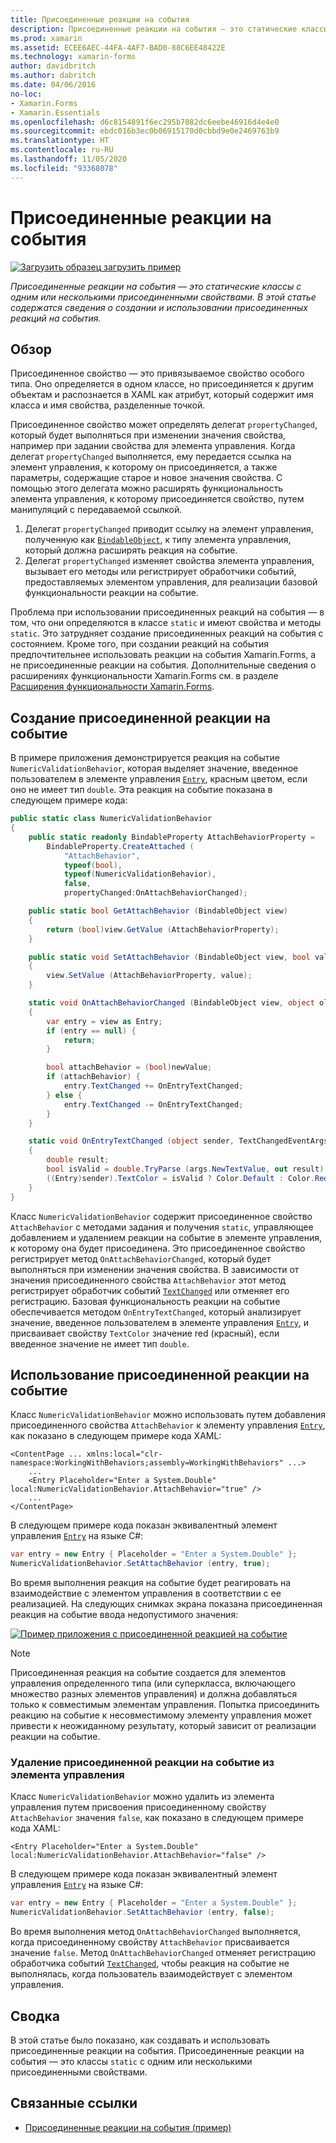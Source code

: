 ```yaml
---
title: Присоединенные реакции на события
description: Присоединенные реакции на события — это статические классы с одним или несколькими присоединенными свойствами. В этой статье содержатся сведения о создании и использовании присоединенных реакций на события.
ms.prod: xamarin
ms.assetid: ECEE6AEC-44FA-4AF7-BAD0-88C6EE48422E
ms.technology: xamarin-forms
author: davidbritch
ms.author: dabritch
ms.date: 04/06/2016
no-loc:
- Xamarin.Forms
- Xamarin.Essentials
ms.openlocfilehash: d6c8154891f6ec295b7082dc6eebe46916d4e4e0
ms.sourcegitcommit: ebdc016b3ec0b06915170d0cbbd9e0e2469763b9
ms.translationtype: HT
ms.contentlocale: ru-RU
ms.lasthandoff: 11/05/2020
ms.locfileid: "93368078"
---
```

# <a name="attached-behaviors"></a>Присоединенные реакции на события

[![Загрузить образец](~/media/shared/download.png) загрузить пример](/samples/xamarin/xamarin-forms-samples/behaviors-attachednumericvalidationbehavior)

_Присоединенные реакции на события — это статические классы с одним или несколькими присоединенными свойствами. В этой статье содержатся сведения о создании и использовании присоединенных реакций на события._

## <a name="overview"></a>Обзор

Присоединенное свойство — это привязываемое свойство особого типа. Оно определяется в одном классе, но присоединяется к другим объектам и распознается в XAML как атрибут, который содержит имя класса и имя свойства, разделенные точкой.

Присоединенное свойство может определять делегат `propertyChanged`, который будет выполняться при изменении значения свойства, например при задании свойства для элемента управления. Когда делегат `propertyChanged` выполняется, ему передается ссылка на элемент управления, к которому он присоединяется, а также параметры, содержащие старое и новое значения свойства. С помощью этого делегата можно расширять функциональность элемента управления, к которому присоединяется свойство, путем манипуляций с передаваемой ссылкой.

1. Делегат `propertyChanged` приводит ссылку на элемент управления, полученную как [`BindableObject`](xref:Xamarin.Forms.BindableObject), к типу элемента управления, который должна расширять реакция на событие.
1. Делегат `propertyChanged` изменяет свойства элемента управления, вызывает его методы или регистрирует обработчики событий, предоставляемых элементом управления, для реализации базовой функциональности реакции на событие.

Проблема при использовании присоединенных реакций на события — в том, что они определяются в классе `static` и имеют свойства и методы `static`. Это затрудняет создание присоединенных реакций на события с состоянием. Кроме того, при создании реакций на события предпочтительнее использовать реакции на события Xamarin.Forms, а не присоединенные реакции на события. Дополнительные сведения о расширениях функциональности Xamarin.Forms см. в разделе [Расширения функциональности Xamarin.Forms](~/xamarin-forms/app-fundamentals/behaviors/creating.md).

## <a name="creating-an-attached-behavior"></a>Создание присоединенной реакции на событие

В примере приложения демонстрируется реакция на событие `NumericValidationBehavior`, которая выделяет значение, введенное пользователем в элементе управления [`Entry`](xref:Xamarin.Forms.Entry), красным цветом, если оно не имеет тип `double`. Эта реакция на событие показана в следующем примере кода:

```csharp
public static class NumericValidationBehavior
{
    public static readonly BindableProperty AttachBehaviorProperty =
        BindableProperty.CreateAttached (
            "AttachBehavior",
            typeof(bool),
            typeof(NumericValidationBehavior),
            false,
            propertyChanged:OnAttachBehaviorChanged);

    public static bool GetAttachBehavior (BindableObject view)
    {
        return (bool)view.GetValue (AttachBehaviorProperty);
    }

    public static void SetAttachBehavior (BindableObject view, bool value)
    {
        view.SetValue (AttachBehaviorProperty, value);
    }

    static void OnAttachBehaviorChanged (BindableObject view, object oldValue, object newValue)
    {
        var entry = view as Entry;
        if (entry == null) {
            return;
        }

        bool attachBehavior = (bool)newValue;
        if (attachBehavior) {
            entry.TextChanged += OnEntryTextChanged;
        } else {
            entry.TextChanged -= OnEntryTextChanged;
        }
    }

    static void OnEntryTextChanged (object sender, TextChangedEventArgs args)
    {
        double result;
        bool isValid = double.TryParse (args.NewTextValue, out result);
        ((Entry)sender).TextColor = isValid ? Color.Default : Color.Red;
    }
}
```

Класс `NumericValidationBehavior` содержит присоединенное свойство `AttachBehavior` с методами задания и получения `static`, управляющее добавлением и удалением реакции на событие в элементе управления, к которому она будет присоединена. Это присоединенное свойство регистрирует метод `OnAttachBehaviorChanged`, который будет выполняться при изменении значения свойства. В зависимости от значения присоединенного свойства `AttachBehavior` этот метод регистрирует обработчик событий [`TextChanged`](xref:Xamarin.Forms.InputView.TextChanged) или отменяет его регистрацию. Базовая функциональность реакции на событие обеспечивается методом `OnEntryTextChanged`, который анализирует значение, введенное пользователем в элементе управления [`Entry`](xref:Xamarin.Forms.Entry), и присваивает свойству `TextColor` значение red (красный), если введенное значение не имеет тип `double`.

## <a name="consuming-an-attached-behavior"></a>Использование присоединенной реакции на событие

Класс `NumericValidationBehavior` можно использовать путем добавления присоединенного свойства `AttachBehavior` к элементу управления [`Entry`](xref:Xamarin.Forms.Entry), как показано в следующем примере кода XAML:

```xaml
<ContentPage ... xmlns:local="clr-namespace:WorkingWithBehaviors;assembly=WorkingWithBehaviors" ...>
    ...
    <Entry Placeholder="Enter a System.Double" local:NumericValidationBehavior.AttachBehavior="true" />
    ...
</ContentPage>
```

В следующем примере кода показан эквивалентный элемент управления [`Entry`](xref:Xamarin.Forms.Entry) на языке C#:

```csharp
var entry = new Entry { Placeholder = "Enter a System.Double" };
NumericValidationBehavior.SetAttachBehavior (entry, true);
```

Во время выполнения реакция на событие будет реагировать на взаимодействие с элементом управления в соответствии с ее реализацией. На следующих снимках экрана показана присоединенная реакция на событие ввода недопустимого значения:

[![Пример приложения с присоединенной реакцией на событие](attached-images/screenshots-sml.png)](attached-images/screenshots.png#lightbox "Пример приложения с присоединенной реакцией на событие")

> [!NOTE]
> Присоединенная реакция на событие создается для элементов управления определенного типа (или суперкласса, включающего множество разных элементов управления) и должна добавляться только к совместимым элементам управления. Попытка присоединить реакцию на событие к несовместимому элементу управления может привести к неожиданному результату, который зависит от реализации реакции на событие.

### <a name="removing-an-attached-behavior-from-a-control"></a>Удаление присоединенной реакции на событие из элемента управления

Класс `NumericValidationBehavior` можно удалить из элемента управления путем присвоения присоединенному свойству `AttachBehavior` значения `false`, как показано в следующем примере кода XAML:

```xaml
<Entry Placeholder="Enter a System.Double" local:NumericValidationBehavior.AttachBehavior="false" />
```

В следующем примере кода показан эквивалентный элемент управления [`Entry`](xref:Xamarin.Forms.Entry) на языке C#:

```csharp
var entry = new Entry { Placeholder = "Enter a System.Double" };
NumericValidationBehavior.SetAttachBehavior (entry, false);
```

Во время выполнения метод `OnAttachBehaviorChanged` выполняется, когда присоединенному свойству `AttachBehavior` присваивается значение `false`. Метод `OnAttachBehaviorChanged` отменяет регистрацию обработчика событий [`TextChanged`](xref:Xamarin.Forms.InputView.TextChanged), чтобы реакция на событие не выполнялась, когда пользователь взаимодействует с элементом управления.

## <a name="summary"></a>Сводка

В этой статье было показано, как создавать и использовать присоединенные реакции на события. Присоединенные реакции на события — это классы `static` с одним или несколькими присоединенными свойствами.

## <a name="related-links"></a>Связанные ссылки

- [Присоединенные реакции на события (пример)](/samples/xamarin/xamarin-forms-samples/behaviors-attachednumericvalidationbehavior)